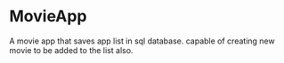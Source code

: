 # MovieApp
A movie app that saves app list in sql database. capable of creating new movie to be added to the list also.
